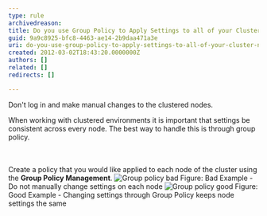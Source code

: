 ```yaml
---
type: rule
archivedreason: 
title: Do you use Group Policy to Apply Settings to all of your Cluster Nodes?
guid: 9a9c8925-bfc8-4463-ae14-2b9daa471a3e
uri: do-you-use-group-policy-to-apply-settings-to-all-of-your-cluster-nodes
created: 2012-03-02T18:43:20.0000000Z
authors: []
related: []
redirects: []

---
```



<p>Don't log in and make manual changes to the clustered nodes.</p>
<p>When working with clustered environments it is important that settings be consistent across every node. The best way to handle this is through group policy.
</p>
<br><excerpt class='endintro'></excerpt><br>
Create a policy that you would like applied to each node of the cluster using the <strong>Group Policy Management</strong>.
<img class="ms-rteCustom-ImageArea" alt="Group policy bad" src="/ITAndNetworking/Rules-to-Better-Hyper-V-Clustering/PublishingImages/group-policy-bad.jpg" />
<span class="ms-rteCustom-FigureBad">Figure&#58; Bad Example - Do not manually change settings on each node</span>

<img class="ms-rteCustom-ImageArea" alt="Group policy good" src="/ITAndNetworking/Rules-to-Better-Hyper-V-Clustering/PublishingImages/group-policy-good.jpg" />
<span class="ms-rteCustom-FigureGood">Figure&#58; Good Example - Changing settings through Group Policy keeps node settings the same</span>


